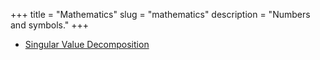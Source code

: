 +++
title = "Mathematics"
slug = "mathematics"
description = "Numbers and symbols."
+++

- [Singular Value Decomposition](/singular-value-decomposition)
